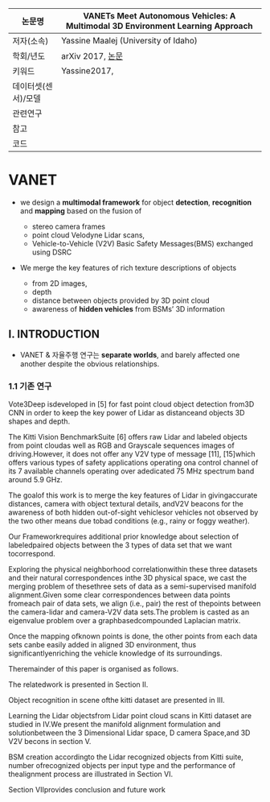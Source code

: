 
| 논문명 |VANETs Meet Autonomous Vehicles: A Multimodal 3D Environment Learning Approach |
| --- | --- |
| 저자\(소속\) | Yassine Maalej \(University of Idaho\) |
| 학회/년도 | arXiv 2017, [논문](https://arxiv.org/abs/1705.08624v1) |
| 키워드 | Yassine2017,  |
| 데이터셋(센서)/모델 | |
| 관련연구||
| 참고 | |
| 코드 | |

# VANET 

- we design a **multimodal framework** for object **detection**, **recognition** and **mapping** based on the fusion
of 
	- stereo camera frames
	- point cloud Velodyne Lidar scans,
	- Vehicle-to-Vehicle (V2V) Basic Safety Messages(BMS) exchanged using DSRC

- We merge the key features of rich texture descriptions of objects 
	- from 2D images, 
	- depth 
	- distance between objects provided by 3D point cloud 
	- awareness of **hidden vehicles** from BSMs’ 3D information


## I. INTRODUCTION

-  VANET & 자율주행 연구는 **separate worlds**, and barely affected one another despite the obvious relationships.

### 1.1 기존 연구 

Vote3Deep isdeveloped in [5] for fast point cloud object detection from3D CNN in order to keep the key power of Lidar as distanceand objects 3D shapes and depth. 

The Kitti Vision BenchmarkSuite [6] offers raw Lidar and labeled objects from point cloudas well as RGB and Grayscale sequences images of driving.However, it does not offer any V2V type of message [11], [15]which offers various types of safety applications operating ona control channel of its 7 available channels operating over adedicated 75 MHz spectrum band around 5.9 GHz. 

The goalof this work is to merge the key features of Lidar in givingaccurate distances, camera with object textural details, andV2V beacons for the awareness of both hidden out-of-sight vehiclesor vehicles not observed by the two other means due tobad conditions (e.g., rainy or foggy weather). 

Our Frameworkrequires additional prior knowledge about selection of labeledpaired objects between the 3 types of data set that we want tocorrespond. 

Exploring the physical neighborhood correlationwithin these three datasets and their natural correspondences inthe 3D physical space, we cast the merging problem of thesethree sets of data as a semi-supervised manifold alignment.Given some clear correspondences between data points fromeach pair of data sets, we align (i.e., pair) the rest of thepoints between the camera-lidar and camera-V2V data sets.The problem is casted as an eigenvalue problem over a graphbasedcompounded Laplacian matrix. 

Once the mapping ofknown points is done, the other points from each data sets canbe easily added in aligned 3D environment, thus significantlyenriching the vehicle knowledge of its surroundings. 

Theremainder of this paper is organised as follows. 

The relatedwork is presented in Section II. 

Object recognition in scene ofthe kitti dataset are presented in III. 

Learning the Lidar objectsfrom Lidar point cloud scans in Kitti dataset are studied in IV.We present the manifold alignment formulation and solutionbetween the 3 Dimensional Lidar space, D camera Space,and 3D V2V becons in section V. 

BSM creation accordingto the Lidar recognized objects from Kitti suite, number ofrecognized objects per input type and the performance of thealignment process are illustrated in Section VI. 

Section VIIprovides conclusion and future work
<!--stackedit_data:
eyJoaXN0b3J5IjpbMTU0ODAwNDY1OV19
-->